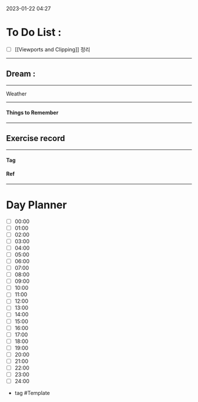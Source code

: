 2023-01-22 04:27

# To Do List :

- [ ] [[Viewports and Clipping]] 정리

---

## Dream :

---

Weather

---

#### Things to Remember

---

## Exercise record
---

#### Tag

#### Ref

---

# Day Planner

- [ ] 00:00 
- [ ] 01:00 
- [ ] 02:00 
- [ ] 03:00
- [ ] 04:00
- [ ] 05:00
- [ ] 06:00 
- [ ] 07:00 
- [ ] 08:00 
- [ ] 09:00 
- [ ] 10:00 
- [ ] 11:00 
- [ ] 12:00 
- [ ] 13:00 
- [ ] 14:00 
- [ ] 15:00 
- [ ] 16:00 
- [ ] 17:00 
- [ ] 18:00 
- [ ] 19:00 
- [ ] 20:00 
- [ ] 21:00 
- [ ] 22:00 
- [ ] 23:00 
- [ ] 24:00 

- tag
#Template